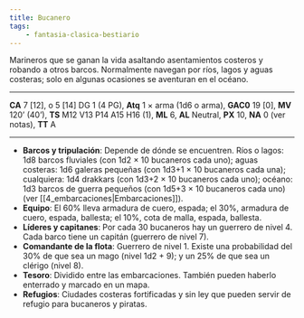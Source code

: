 ```yaml
---
title: Bucanero
tags:
    - fantasia-clasica-bestiario
---
```

Marineros que se ganan la vida asaltando asentamientos costeros y robando a otros barcos. Normalmente navegan por ríos, lagos y aguas costeras; solo en algunas ocasiones se aventuran en el océano.
___
**CA** 7 [12], o 5 [14] DG 1 (4 PG), **Atq** 1 × arma (1d6 o arma), **GAC0** 19 [0], **MV** 120’ (40’), **TS** M12 V13 P14 A15 H16 (1), **ML** 6, **AL** Neutral, **PX** 10, **NA** 0 (ver notas), **TT** A
___

- **Barcos y tripulación**: Depende de dónde se encuentren. Ríos o lagos: 1d8 barcos fluviales (con 1d2 × 10 bucaneros cada uno); aguas costeras: 1d6 galeras pequeñas (con 1d3+1 × 10 bucaneros cada una); cualquiera: 1d4 drakkars (con 1d3+2 × 10 bucaneros cada uno); océano: 1d3 barcos de guerra pequeños (con 1d5+3 × 10 bucaneros cada uno) (ver [[4_embarcaciones|Embarcaciones]]).
- **Equipo**: El 60% lleva armadura de cuero, espada; el 30%, armadura de cuero, espada, ballesta; el 10%, cota de malla, espada, ballesta.
- **Líderes y capitanes**: Por cada 30 bucaneros hay un guerrero de nivel 4. Cada barco tiene un capitán (guerrero de nivel 7).
- **Comandante de la flota**: Guerrero de nivel 1. Existe una probabilidad del 30% de que sea un mago (nivel 1d2 + 9); y un 25% de que sea un clérigo (nivel 8).
- **Tesoro**: Dividido entre las embarcaciones. También pueden haberlo enterrado y marcado en un mapa.
- **Refugios**: Ciudades costeras fortificadas y sin ley que pueden servir de refugio para bucaneros y piratas.
